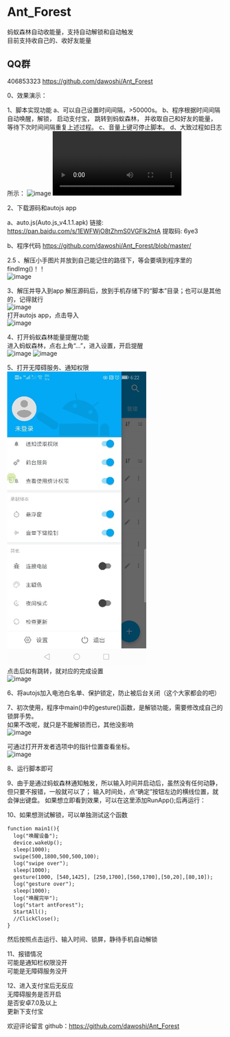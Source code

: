 # Ant_Forest  
蚂蚁森林自动收能量，支持自动解锁和自动触发  
目前支持收自己的、收好友能量  

## QQ群
406853323
https://github.com/dawoshi/Ant_Forest
  

  
0、效果演示：  

1、脚本实现功能
   a、可以自己设置时间间隔，>50000s。
   b、程序根据时间间隔自动唤醒，解锁，
      启动支付宝，
      跳转到蚂蚁森林，
      并收取自己和好友的能量，
      等待下次时间间隔重复上述过程。
   c、音量上键可停止脚本。
   d、大致过程如日志所示：
   ![image](https://github.com/dawoshi/Ant_Forest/blob/master/pic/111.png)
   ![video](https://github.com/dawoshi/Ant_Forest/blob/master/video.mp4)
   

2、下载源码和autojs app

   a、auto.js(Auto.js_v4.1.1.apk)
      链接: https://pan.baidu.com/s/1EWFWjO8tZhmS0VGFlk2htA 提取码: 6ye3

   b、程序代码
      https://github.com/dawoshi/Ant_Forest/blob/master/

2.5 、解压小手图片并放到自己能记住的路径下，等会要填到程序里的findImg()！！  
![image](https://github.com/dawoshi/Ant_Forest/blob/master/pic/11.png)

3、解压并导入到app
解压源码后，放到手机存储下的“脚本”目录；也可以是其他的，记得就行  
![image](https://github.com/dawoshi/Ant_Forest/blob/master/pic/4.png)   
打开autojs app，点击导入  
![image](https://github.com/dawoshi/Ant_Forest/blob/master/pic/5.png)  

4、打开蚂蚁森林能量提醒功能  
进入蚂蚁森林，点右上角“...”，进入设置，开启提醒  
![image](https://github.com/dawoshi/Ant_Forest/blob/master/pic/1.png)
![image](https://github.com/dawoshi/Ant_Forest/blob/master/pic/2.png)
 
5、打开无障碍服务、通知权限  
![image](https://github.com/dawoshi/Ant_Forest/blob/master/pic/7.png)  
点击后如有跳转，就对应的完成设置  
![image](https://github.com/dawoshi/Ant_Forest/blob/master/pic/8.png)  

6、将autojs加入电池白名单、保护锁定，防止被后台关闭（这个大家都会的吧）  

7、初次使用，程序中main()中的gesture()函数，是解锁功能，需要修改成自己的锁屏手势。  
如果不改呢，就只是不能解锁而已，其他没影响  
![image](https://github.com/dawoshi/Ant_Forest/blob/master/pic/3.png) 

可通过打开开发者选项中的指针位置查看坐标。  
![image](https://github.com/dawoshi/Ant_Forest/blob/master/pic/9.png)

8、运行脚本即可

9、由于是通过蚂蚁森林通知触发，所以输入时间并启动后，虽然没有任何动静，但只要不报错，一般就可以了；
输入时间处，点“确定”按钮左边的横线位置，就会弹出键盘。
如果想立即看到效果，可以在这里添加RunApp();后再运行：




10、如果想测试解锁，可以单独测试这个函数  
```
function main1(){
  log("唤醒设备");
  device.wakeUp();
  sleep(1000);
  swipe(500,1800,500,500,100);
  log("swipe over");
  sleep(1000);
  gesture(1000, [540,1425], [250,1700],[560,1700],[50,20],[80,10]);
  log("gesture over");
  sleep(1000);
  log("唤醒完毕");
  log("start antForest");
  StartAll();
  //ClickClose();
}
```

然后按照点击运行、输入时间、锁屏，静待手机自动解锁

11、报错情况  
可能是通知栏权限没开  
可能是无障碍服务没开  
  
12、进入支付宝后无反应  
无障碍服务是否开启  
是否安卓7.0及以上  
更新下支付宝

欢迎评论留言
github：https://github.com/dawoshi/Ant_Forest
